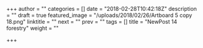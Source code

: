 +++
author = ""
categories = []
date = "2018-02-28T10:42:18Z"
description = ""
draft = true
featured_image = "/uploads/2018/02/26/Artboard 5 copy 18.png"
linktitle = ""
next = ""
prev = ""
tags = []
title = "NewPost 14 forestry"
weight = ""

+++
